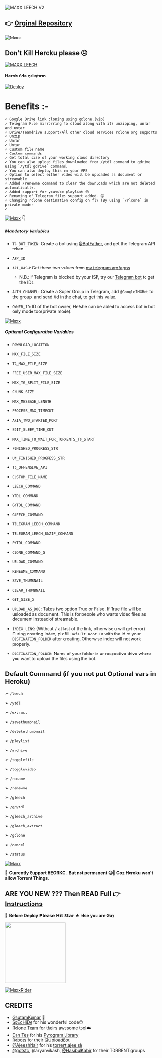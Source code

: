 ![MAXX LEECH V2](https://telegra.ph/file/af8f0596124714a17e4e2.png)

## 👉 [Orginal Repository](https://github.com/gautamajay52/TorrentLeech-Gdrive)

![Maxx](https://telegra.ph/file/d18fa7fa33f26f733adb9.png)

## **Don't Kill Heroku please ☹️**

[![MAXX LEECH](https://telegra.ph/file/29d788a656dd517eafd0a.png)](https://telegram.dog/MaxxBots)

#### Heroku'da çalıştırın

[![Deploy](https://www.herokucdn.com/deploy/button.svg)](https://www.heroku.com/deploy?template=https://github.com/andta200/URLmax)


# Benefits :-
    ✓ Google Drive link cloning using gclone.(wip)
    ✓ Telegram File mirrorring to cloud along with its unzipping, unrar and untar
    ✓ Drive/Teamdrive support/All other cloud services rclone.org supports
    ✓ Unzip
    ✓ Unrar
    ✓ Untar
    ✓ Custom file name
    ✓ Custom commands
    ✓ Get total size of your working cloud directory
    ✓ You can also upload files downloaded from /ytdl command to gdrive using `/ytdl gdrive` command.
    ✓ You can also deploy this on your VPS
    ✓ Option to select either video will be uploaded as document or streamable
    ✓ Added /renewme command to clear the downloads which are not deleted automatically.
    ✓ Added support for youtube playlist 😐
    ✓ Renaming of Telegram files support added. 😐
    ✓ Changing rclone destination config on fly (By using `/rlcone` in private mode)
    ✓

[![Maxx](https://telegra.ph/file/f3f3b950c2904756bb201.png)](https://t.me/MaxxRiderz) 👇

##### Mandatory Variables

* `TG_BOT_TOKEN`: Create a bot using [@BotFather](https://telegram.dog/BotFather), and get the Telegram API token.

* `APP_ID`
* `API_HASH`: Get these two values from [my.telegram.org/apps](https://my.telegram.org/apps).
  * N.B.: if Telegram is blocked by your ISP, try our [Telegram bot](https://telegram.dog/UseTGXBot) to get the IDs.

* `AUTH_CHANNEL`: Create a Super Group in Telegram, add `@GoogleIMGBot` to the group, and send /id in the chat, to get this value.

* `OWNER_ID`: ID of the bot owner, He/she can be abled to access bot in bot only mode too(private mode).


[![Maxx](https://telegra.ph/file/7e3a50f29f871defe0bcb.png)](https://t.me/MaxxBots)

##### Optional Configuration Variables

* `DOWNLOAD_LOCATION`

* `MAX_FILE_SIZE`

* `TG_MAX_FILE_SIZE`

* `FREE_USER_MAX_FILE_SIZE`

* `MAX_TG_SPLIT_FILE_SIZE`

* `CHUNK_SIZE`

* `MAX_MESSAGE_LENGTH`

* `PROCESS_MAX_TIMEOUT`

* `ARIA_TWO_STARTED_PORT`

* `EDIT_SLEEP_TIME_OUT`

* `MAX_TIME_TO_WAIT_FOR_TORRENTS_TO_START`

* `FINISHED_PROGRESS_STR`

* `UN_FINISHED_PROGRESS_STR`

* `TG_OFFENSIVE_API`

* `CUSTOM_FILE_NAME`

* `LEECH_COMMAND`

* `YTDL_COMMAND`

* `GYTDL_COMMAND`

* `GLEECH_COMMAND`

* `TELEGRAM_LEECH_COMMAND`

* `TELEGRAM_LEECH_UNZIP_COMMAND`

* `PYTDL_COMMAND`

* `CLONE_COMMAND_G`

* `UPLOAD_COMMAND`

* `RENEWME_COMMAND`

* `SAVE_THUMBNAIL`

* `CLEAR_THUMBNAIL`

* `GET_SIZE_G`

* `UPLOAD_AS_DOC`: Takes two option True or False. If True file will be uploaded as document. This is for people who wants video files as document instead of streamable.

* `INDEX_LINK`: (Without `/` at last of the link, otherwise u will get error) During creating index, plz fill `Default Root ID` with the id of your `DESTINATION_FOLDER` after creating. Otherwise index will not work properly.

* `DESTINATION_FOLDER`: Name of your folder in ur respective drive where you want to upload the files using the bot.


## Default Command (if you not put Optional vars in Heroku)

➢ `/leech`

➢ `/ytdl`

➢ `/extract`

➢ `/savethumbnail`

➢ `/deletethumbnail`

➢ `/playlist`

➢ `/archive`

➢ `/togglefile`

➢ `/togglevideo`

➢ `/rename`

➢ `/renewme`

➢ `/gleech`

➢ `/gpytdl`

➢ `/gleech_archive`

➢ `/gleech_extract`

➢ `/gclone`

➢ `/cancel`

➢ `/status`


[![Maxx](https://telegra.ph/file/3066ec5102c94b8135e09.png)](https://t.me/MaxxBotChat)

🔴 <b> Currently Support HEORKO . But not permanent ☹️🤧 Coz Heroku won't allow Torrent Things</b>.

## ARE YOU NEW ??? Then READ Full 👉 [Instructions](https://GitHub.com/MaxxRider/About-Leech)


🤧 <b> Before Deploy 𝗣𝗹𝗲𝗮𝘀𝗲 𝗛𝗶𝘁 𝗦𝘁𝗮𝗿 ★ else you are Gay</b>


<p><a href="https://github.com/MaxxRider/Leech-Pro/wiki/Deploy-To-Heroku"> <img src=https://img.shields.io/badge/Deploy%20Guide-blueviolet?style=for-the-badge&logo=heroku" width="200"</a></p>


[![MaxxRider](https://telegra.ph/file/aac59f2f35ee73b63019e.png)](https://telegram.dog/MaxxRiderz)

    
## CREDITS

 - [GautamKumar](https://github.com/gautamajay52/TorrentLeech-Gdrive) 😬
 - [SpEcHiDe](https://github.com/SpEcHiDe/PublicLeech) for his wonderful code😚
 - [Rclone Team](https://rclone.org) for theirs awesome tool☁️
 - [Dan Tès](https://telegram.dog/haskell) for his [Pyrogram Library](https://github.com/pyrogram/pyrogram)
 - [Robots](https://telegram.dog/Robots) for their [@UploadBot](https://telegram.dog/UploadBot)
 - [@AjeeshNair](https://telegram.dog/AjeeshNait) for his [torrent.ajee.sh](https://torrent.ajee.sh)
 - [@gotstc](https://telegram.dog/gotstc), @aryanvikash, [@HasibulKabir](https://telegram.dog/HasibulKabir) for their TORRENT groups
